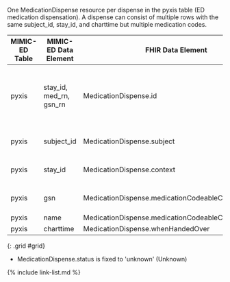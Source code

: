 One MedicationDispense resource per dispense in the pyxis table (ED medication dispensation). A dispense can consist of multiple rows with the same subject_id, stay_id, and charttime but multiple medication codes. 

|MIMIC-ED Table|MIMIC-ED Data Element|FHIR Data Element|FHIR Profile|Notes| 
|---|---|---|---|---|
|pyxis|stay_id, med_rn, gsn_rn|MedicationDispense.id|[MimicMedicationDispenseED]|Concat MIMIC columns and convert to UUID5|
|pyxis|subject_id|MedicationDispense.subject|[MimicMedicationDispenseED]|Convert to UUID5|
|pyxis|stay_id|MedicationDispense.context|[MimicMedicationDispenseED]|Convert to UUID5|
|pyxis|gsn|MedicationDispense.medicationCodeableConcept.coding|[MimicMedicationDispenseED]|MIMIC code system|
|pyxis|name|MedicationDispense.medicationCodeableConcept.text|[MimicMedicationDispenseED]||
|pyxis|charttime|MedicationDispense.whenHandedOver|[MimicMedicationDispenseED]||

{: .grid #grid}

* MedicationDispense.status is fixed to 'unknown' (Unknown)

{% include link-list.md %}
